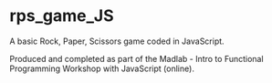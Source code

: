# rps_game_JS
A basic Rock, Paper, Scissors game coded in JavaScript.

Produced and completed as part of the Madlab - Intro to Functional Programming Workshop with JavaScript (online). 

